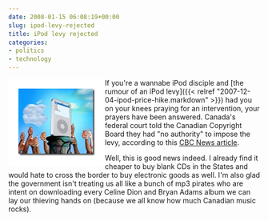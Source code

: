 ```yaml
---
date: 2008-01-15 06:08:19+00:00
slug: ipod-levy-rejected
title: iPod levy rejected
categories:
- politics
- technology
---
```



<img align="left" style="border:20px solid white" src="/images/story1.jpg">

If you're a wannabe iPod disciple and [the rumour of an iPod levy]({{< relref "2007-12-04-ipod-price-hike.markdown" >}}) had you on your knees praying for an intervention, your prayers have been answered. Canada's federal court told the Canadian Copyright Board they had "no authority" to impose the levy, according to this [CBC News article](http://www.cbc.ca/consumer/story/2008/01/11/levy-recorders.html?ref=rss). 

Well, this is good news indeed. I already find it cheaper to buy blank CDs in the States and would hate to cross the border to buy electronic goods as well. I'm also glad the government isn't treating us all like a bunch of mp3 pirates who are intent on downloading every Celine Dion and Bryan Adams album we can lay our thieving hands on (because we all know how much Canadian music rocks).
